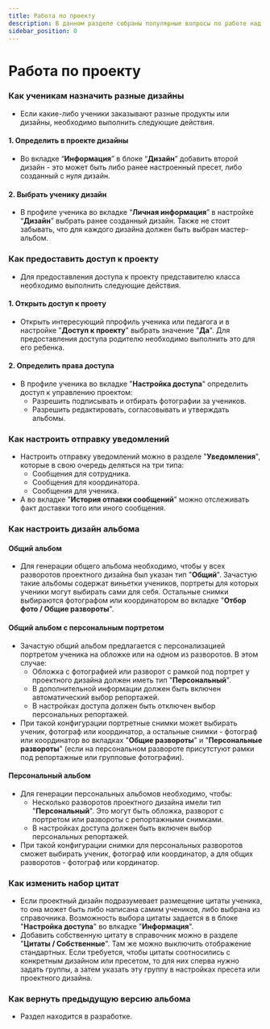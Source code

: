 ```yaml
---
title: Работа по проекту
description: В данном разделе собраны популярные вопросы по работе над проектом
sidebar_position: 0
---
```


# Работа по проекту

### Как ученикам назначить разные дизайны
* Если какие-либо ученики заказывают разные продукты или дизайны, необходимо выполнить следующие действия.
#### __1. Определить в проекте дизайны__
* Во вкладке “__Информация__” в блоке “__Дизайн__” добавить второй дизайн - это может быть либо ранее настроенный пресет, либо созданный с нуля дизайн.
#### __2. Выбрать ученику дизайн__
* В профиле ученика во вкладке “__Личная информация__” в настройке “__Дизайн__” выбрать ранее созданный дизайн. Также не стоит забывать, что для каждого дизайна должен быть выбран мастер-альбом.

### Как предоставить доступ к проекту
* Для предоставления доступа к проекту представителю класса необходимо выполнить следующие действия.
#### __1. Открыть доступ к проету__
* Открыть интересующий ппрофиль ученика или педагога и в настройке "__Доступ к проекту__" выбрать значение "__Да__". Для предоставления доступа родителю необходимо выполнить это для его ребенка.
#### __2. Определить права доступа__
* В профиле ученика во вкладке "__Настройка доступа__" определить доступ к управлению проектом:
    + Разрешить подписывать и отбирать фотографии за учеников.
    + Разрешить редактировать, согласовывать и утверждать альбомы.
### Как настроить отправку уведомлений
* Настроить отправку уведомлений можно в разделе "__Уведомления__", которые в свою очередь деляться на три типа:
    + Сообщения для сотрудника.
    + Сообщения для координатора.
    + Сообщения для ученика.
* А во вкладке "__История отпавки сообщений__" можно отслеживать факт доставки того или иного сообщения.

### Как настроить дизайн альбома
#### Общий альбом
* Для генерации общего альбома необходимо, чтобы у всех разворотов проектного дизайна был указан тип "__Общий__". Зачастую такие альбомы содержат виньетки учеников, портреты для которых ученики могут выбирать сами для себя. Остальные снимки выбираются фотографом или координатором во вкладке "__Отбор фото / Общие развороты__".

#### Общий альбом с персональным портретом
* Зачастую общий альбом предлагается с персонализацией портретом ученика на обложке или на одном из разворотов. В этом случае:
    + Обложка с фотографией или разворот с рамкой под портрет у проектного дизайна должен иметь тип "__Персональный__".
    + В дополнительной информации должен быть включен автоматический выбор репортажей.
    + В настройках доступа должен быть отключен выбор персональных репортажей. 
* При такой конфигурации портретные снимки может выбирать ученик, фотограф или координатор, а остальные снимки - фотограф или координатор во вкладках "__Общие развороты__" и "__Персональные развороты__" (если на персональном развороте присутстуют рамки под репортажные или групповые фотографии).

#### Персональный альбом
* Для генерации персональных альбомов необходимо, чтобы:
    + Несколько разворотов проектного дизайна имели тип "__Персональный__". Это могут быть обложка, разворот с портретом или развороты с репортажными снимками.
    + В настройках доступа должен быть включен выбор персональных репортажей. 
* При такой конфигурации снимки для персональных разворотов сможет выбирать ученик, фотограф или координатор, а для общих разворотов - фотограф или кординатор.

### Как изменить набор цитат
* Если проектный дизайн подразумевает размещение цитаты ученика, то она может быть либо написана самим учеников, либо выбрана из справочника. Возможность выбора цитаты задается в в блоке "__Настройка доступа__" во влкадке "__Информация__".
* Добавить собственную цитату в справочник можно в разделе "__Цитаты / Собственные__". Там же можно выключить отображение стандартных. Если требуется, чтобы цитаты соотносились с конкретным дизайном или пресетом, то для них сперва нужно задать группы, а затем указать эту группу в настройках пресета или проектного дизайна.

### Как вернуть предыдущую версию альбома
* Раздел находится в разработке.
